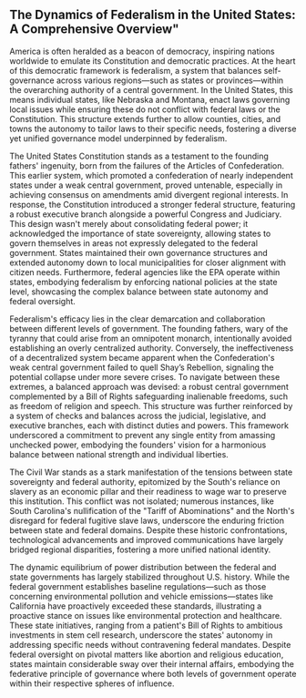 ## The Dynamics of Federalism in the United States: A Comprehensive Overview"

America is often heralded as a beacon of democracy, inspiring nations worldwide to emulate its Constitution and democratic practices. At the heart of this democratic framework is federalism, a system that balances self-governance across various regions—such as states or provinces—within the overarching authority of a central government. In the United States, this means individual states, like Nebraska and Montana, enact laws governing local issues while ensuring these do not conflict with federal laws or the Constitution. This structure extends further to allow counties, cities, and towns the autonomy to tailor laws to their specific needs, fostering a diverse yet unified governance model underpinned by federalism.


The United States Constitution stands as a testament to the founding fathers' ingenuity, born from the failures of the Articles of Confederation. This earlier system, which promoted a confederation of nearly independent states under a weak central government, proved untenable, especially in achieving consensus on amendments amid divergent regional interests. In response, the Constitution introduced a stronger federal structure, featuring a robust executive branch alongside a powerful Congress and Judiciary. This design wasn't merely about consolidating federal power; it acknowledged the importance of state sovereignty, allowing states to govern themselves in areas not expressly delegated to the federal government. States maintained their own governance structures and extended autonomy down to local municipalities for closer alignment with citizen needs. Furthermore, federal agencies like the EPA operate within states, embodying federalism by enforcing national policies at the state level, showcasing the complex balance between state autonomy and federal oversight.

Federalism's efficacy lies in the clear demarcation and collaboration between different levels of government. The founding fathers, wary of the tyranny that could arise from an omnipotent monarch, intentionally avoided establishing an overly centralized authority. Conversely, the ineffectiveness of a decentralized system became apparent when the Confederation's weak central government failed to quell Shay’s Rebellion, signaling the potential collapse under more severe crises. To navigate between these extremes, a balanced approach was devised: a robust central government complemented by a Bill of Rights safeguarding inalienable freedoms, such as freedom of religion and speech. This structure was further reinforced by a system of checks and balances across the judicial, legislative, and executive branches, each with distinct duties and powers. This framework underscored a commitment to prevent any single entity from amassing unchecked power, embodying the founders' vision for a harmonious balance between national strength and individual liberties.

The Civil War stands as a stark manifestation of the tensions between state sovereignty and federal authority, epitomized by the South's reliance on slavery as an economic pillar and their readiness to wage war to preserve this institution. This conflict was not isolated; numerous instances, like South Carolina's nullification of the "Tariff of Abominations" and the North's disregard for federal fugitive slave laws, underscore the enduring friction between state and federal domains. Despite these historic confrontations, technological advancements and improved communications have largely bridged regional disparities, fostering a more unified national identity.

The dynamic equilibrium of power distribution between the federal and state governments has largely stabilized throughout U.S. history. While the federal government establishes baseline regulations—such as those concerning environmental pollution and vehicle emissions—states like California have proactively exceeded these standards, illustrating a proactive stance on issues like environmental protection and healthcare. These state initiatives, ranging from a patient's Bill of Rights to ambitious investments in stem cell research, underscore the states' autonomy in addressing specific needs without contravening federal mandates. Despite federal oversight on pivotal matters like abortion and religious education, states maintain considerable sway over their internal affairs, embodying the federative principle of governance where both levels of government operate within their respective spheres of influence.
